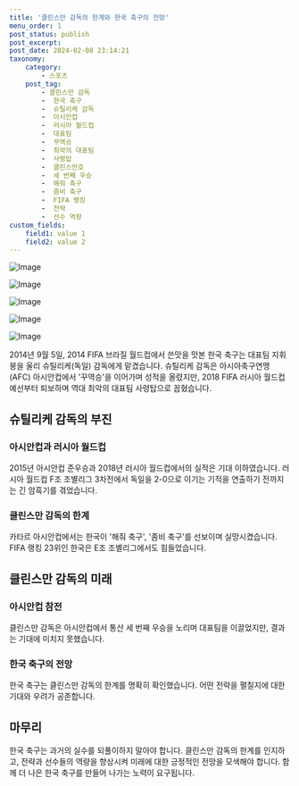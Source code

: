 ```yaml
---
title: '클린스만 감독의 한계와 한국 축구의 전망'
menu_order: 1
post_status: publish
post_excerpt: 
post_date: 2024-02-08 23:14:21
taxonomy:
    category:
        - 스포츠
    post_tag:
        - 클린스만 감독
        -  한국 축구
        -  슈틸리케 감독
        -  아시안컵
        -  러시아 월드컵
        -  대표팀
        -  꾸역승
        -  최악의 대표팀
        -  사령탑
        -  클린스만호
        -  세 번째 우승
        -  해줘 축구
        -  좀비 축구
        -  FIFA 랭킹
        -  전략
        -  선수 역량
custom_fields:
    field1: value 1
    field2: value 2
---
```


![Image](https://imgnews.pstatic.net/image/410/2024/02/07/0000980325_001_20240207080001451.jpg?type=w647)

![Image](https://imgnews.pstatic.net/image/410/2024/02/07/0000980325_002_20240207080001500.jpg?type=w647)

![Image](https://imgnews.pstatic.net/image/410/2024/02/07/0000980325_003_20240207080001536.jpg?type=w647)

![Image](https://imgnews.pstatic.net/image/410/2024/02/07/0000980325_004_20240207080001576.jpg?type=w647)

![Image](https://imgnews.pstatic.net/image/410/2024/02/07/0000980325_005_20240207080001616.jpg?type=w647)

2014년 9월 5일, 2014 FIFA 브라질 월드컵에서 쓴맛을 맛본 한국 축구는 대표팀 지휘봉을 울리 슈틸리케(독일) 감독에게 맡겼습니다. 슈틸리케 감독은 아시아축구연맹(AFC) 아시안컵에서 '꾸역승'을 이어가며 성적을 올렸지만, 2018 FIFA 러시아 월드컵 예선부터 퇴보하며 역대 최악의 대표팀 사령탑으로 꼽혔습니다.
## 슈틸리케 감독의 부진
### 아시안컵과 러시아 월드컵
2015년 아시안컵 준우승과 2018년 러시아 월드컵에서의 실적은 기대 이하였습니다. 러시아 월드컵 F조 조별리그 3차전에서 독일을 2-0으로 이기는 기적을 연출하기 전까지는 긴 암흑기를 겪었습니다.
### 클린스만 감독의 한계
카타르 아시안컵에서는 한국이 '해줘 축구', '좀비 축구'를 선보이며 실망시켰습니다. FIFA 랭킹 23위인 한국은 E조 조별리그에서도 힘들었습니다.
## 클린스만 감독의 미래
### 아시안컵 참전
클린스만 감독은 아시안컵에서 통산 세 번째 우승을 노리며 대표팀을 이끌었지만, 결과는 기대에 미치지 못했습니다.
### 한국 축구의 전망
한국 축구는 클린스만 감독의 한계를 명확히 확인했습니다. 어떤 전략을 펼칠지에 대한 기대와 우려가 공존합니다.
## 마무리
한국 축구는 과거의 실수를 되풀이하지 말아야 합니다. 클린스만 감독의 한계를 인지하고, 전략과 선수들의 역량을 향상시켜 미래에 대한 긍정적인 전망을 모색해야 합니다. 함께 더 나은 한국 축구를 만들어 나가는 노력이 요구됩니다.
